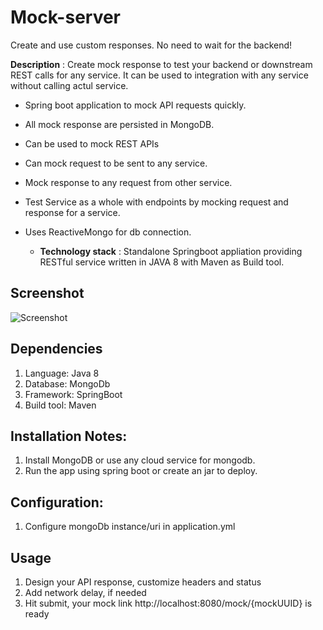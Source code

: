 # Mock-server
Create and use custom responses. No need to wait for the backend!

**Description** : Create mock response to test your backend or downstream REST calls for any service.
It can be used to integration with any service without calling actul service.


- Spring boot application to mock API requests quickly. 
- All mock response are persisted in MongoDB. 
- Can be used to mock  REST APIs
- Can mock request to be sent to any service.
- Mock response to any request from other service.
- Test Service as a whole with endpoints by mocking request and response for a service.
- Uses ReactiveMongo for db connection.

	- **Technology stack** : Standalone Springboot appliation providing RESTful service written in JAVA 8 with Maven as Build tool. 


## Screenshot
![Screenshot](https://github.com/kunwardeeps/mock-server/raw/master/mock-server/src/images/screenshot.png)

## Dependencies
1. Language: Java 8
2. Database: MongoDb 
3. Framework: SpringBoot
4. Build tool: Maven

## Installation Notes:
1. Install MongoDB or use any cloud service for mongodb.
2. Run the app using spring boot or create an jar to deploy.

## Configuration:
1. Configure mongoDb instance/uri in application.yml

## Usage
1. Design your API response, customize headers and status
2. Add network delay, if needed
3. Hit submit, your mock link http://localhost:8080/mock/{mockUUID} is ready


